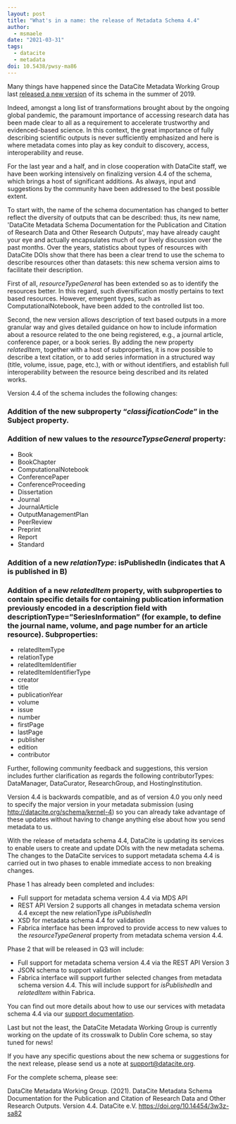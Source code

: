```yaml
---
layout: post
title: "What's in a name: the release of Metadata Schema 4.4"
author:
  - msmaele
date: "2021-03-31"
tags:
  - datacite
  - metadata
doi: 10.5438/pwsy-ma86
---
```


Many things have happened since the DataCite Metadata Working Group last [released a new version](https://doi.org/10.5438/vgaq-ar22) of its schema in the summer of 2019.

Indeed, amongst a long list of transformations brought about by the ongoing global pandemic, the paramount importance of accessing research data has been made clear to all as a requirement to accelerate trustworthy and evidenced-based science. In this context, the great importance of fully describing scientific outputs is never sufficiently emphasized and here is where metadata comes into play as key conduit to discovery, access, interoperability and reuse.

For the last year and a half, and in close cooperation with DataCite staff, we have been working intensively on finalizing version 4.4 of the schema, which brings a host of significant additions. As always, input and suggestions by the community have been addressed to the best possible extent.

To start with, the name of the schema documentation has changed to better reflect the diversity of outputs that can be described: thus, its new name, 'DataCite Metadata Schema Documentation for the Publication and Citation of Research Data and Other Research Outputs', may have already caught your eye and actually encapsulates much of our lively discussion over the past months. Over the years, statistics about types of resources with DataCite DOIs show that there has been a clear trend to use the schema to describe resources other than datasets: this new schema version aims to facilitate their description.

First of all, _resourceTypeGeneral_ has been extended so as to identify the resources better. In this regard, such diversification mostly pertains to text based resources. However, emergent types, such as ComputationalNotebook, have been added to the controlled list too.

Second, the new version allows description of text based outputs in a more granular way and gives detailed guidance on how to include information about a resource related to the one being registered, e.g., a journal article, conference paper, or a book series. By adding the new property _relatedItem_, together with a host of subproperties, it is now possible to describe a text citation, or to add series information in a structured way (title, volume, issue, page, etc.), with or without identifiers, and establish full interoperability between the resource being described and its related works.

Version 4.4 of the schema includes the following changes:

### Addition of the new subproperty “_classificationCode_” in the Subject property.

### Addition of new values to the _resourceTypseGeneral_ property:

- Book
- BookChapter
- ComputationalNotebook
- ConferencePaper
- ConferenceProceeding
- Dissertation
- Journal
- JournalArticle
- OutputManagementPlan
- PeerReview
- Preprint
- Report
- Standard

### Addition of a new _relationType_: isPublishedIn (indicates that A is published in B)

### Addition of a new _relatedItem_ property, with subproperties to contain specific details for containing publication information previously encoded in a description field with descriptionType=”SeriesInformation” (for example, to define the journal name, volume, and page number for an article resource). Subproperties:

- relatedItemType
- relationType
- relatedItemIdentifier
- relatedItemIdentifierType
- creator
- title
- publicationYear
- volume
- issue
- number
- firstPage
- lastPage
- publisher
- edition
- contributor

Further, following community feedback and suggestions, this version includes further clarification as regards the following contributorTypes: DataManager, DataCurator, ResearchGroup, and HostingInstitution.

Version 4.4 is backwards compatible, and as of version 4.0 you only need to specify the major version in your metadata submission (using <http://datacite.org/schema/kernel-4>) so you can already take advantage of these updates without having to change anything else about how you send metadata to us.

With the release of metadata schema 4.4, DataCite is updating its services to enable users to create and update DOIs with the new metadata schema. The changes to the DataCite services to support metadata schema 4.4 is carried out in two phases to enable immediate access to non breaking changes.

Phase 1 has already been completed and includes:

- Full support for metadata schema version 4.4 via MDS API
- REST API Version 2 supports all changes in metadata schema version 4.4 except the new relationType _isPublishedIn_
- XSD for metadata schema 4.4 for validation
- Fabrica interface has been improved to provide access to new values to the _resourceTypeGeneral_ property from metadata schema version 4.4.

Phase 2 that will be released in Q3 will include:

- Full support for metadata schema version 4.4 via the REST API Version 3
- JSON schema to support validation
- Fabrica interface will support further selected changes from metadata schema version 4.4. This will include support for _isPublishedIn_ and _relatedItem_ within Fabrica.

You can find out more details about how to use our services with metadata schema 4.4 via our [support documentation](https://support.datacite.org/docs/datacite-metadata-schema-43).

Last but not the least, the DataCite Metadata Working Group is currently working on the update of its crosswalk to Dublin Core schema, so stay tuned for news!

If you have any specific questions about the new schema or suggestions for the next release, please send us a note at support@datacite.org.

For the complete schema, please see:

DataCite Metadata Working Group. (2021). DataCite Metadata Schema Documentation for the Publication and Citation of Research Data and Other Research Outputs. Version 4.4. DataCite e.V. <https://doi.org/10.14454/3w3z-sa82>
